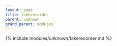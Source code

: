 ```yaml
---
layout: page
title: takerecorder
parent: unknown
grand_parent: modules
---
```


{% include modules/unknown/takerecorder.md %}
